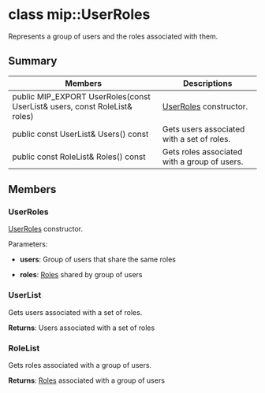 # class mip::UserRoles 
Represents a group of users and the roles associated with them.
  
## Summary
 Members                        | Descriptions                                
--------------------------------|---------------------------------------------
 public MIP_EXPORT UserRoles(const UserList& users, const RoleList& roles)  |  [UserRoles](class_mip_userroles.md) constructor.
 public const UserList& Users() const  |  Gets users associated with a set of roles.
 public const RoleList& Roles() const  |  Gets roles associated with a group of users.
  
## Members
  
### UserRoles
[UserRoles](class_mip_userroles.md) constructor.

Parameters:  
* **users**: Group of users that share the same roles 


* **roles**: [Roles](class_mip_roles.md) shared by group of users


  
### UserList
Gets users associated with a set of roles.

  
**Returns**: Users associated with a set of roles
  
### RoleList
Gets roles associated with a group of users.

  
**Returns**: [Roles](class_mip_roles.md) associated with a group of users